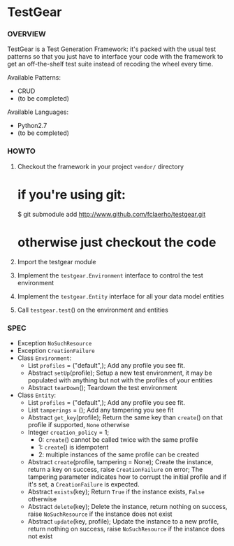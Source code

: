 TestGear
========

### OVERVIEW

TestGear is a Test Generation Framework:
it's packed with the usual test patterns so that you just have to interface your
code with the framework to get an off-the-shelf test suite instead of recoding the wheel every time.

Available Patterns:
  * CRUD
  * (to be completed)

Available Languages:
  * Python2.7
  * (to be completed)

### HOWTO

  1. Checkout the framework in your project `vendor/` directory

		# if you're using git:
		$ git submodule add http://www.github.com/fclaerho/testgear.git
		# otherwise just checkout the code

  2. Import the testgear module
  3. Implement the `testgear.Environment` interface to control the test environment
  4. Implement the `testgear.Entity` interface for all your data model entities
  5. Call `testgear.test`() on the environment and entities

### SPEC

  * Exception `NoSuchResource`
  * Exception `CreationFailure`
  * Class `Environment`:
    * List `profiles` = ("default",);
      Add any profile you see fit.
    * Abstract `setUp`(profile);
      Setup a new test environment, it may be populated with anything but not with the profiles of your entities
    * Abstract `tearDown`();
      Teardown the test environment
  * Class `Entity`:
    * List `profiles` = ("default",);
      Add any profile you see fit.
    * List `tamperings` = ();
      Add any tampering you see fit
    * Abstract `get_key`(profile);
      Return the same key than `create`() on that profile if supported, `None` otherwise
    * Integer `creation_policy` = 1;
      * 0: `create`() cannot be called twice with the same profile
      * 1: `create`() is idempotent
      * 2: multiple instances of the same profile can be created
    * Abstract `create`(profile, tampering = None);
      Create the instance, return a key on success, raise `CreationFailure` on error;
      The tampering parameter indicates how to corrupt the initial profile and if it's set, a `CreationFailure` is expected.
    * Abstract `exists`(key);
      Return `True` if the instance exists, `False` otherwise
    * Abstract `delete`(key);
      Delete the instance, return nothing on success, raise `NoSuchResource` if the instance does not exist
    * Abstract `update`(key, profile);
      Update the instance to a new profile, return nothing on success, raise `NoSuchResource` if the instance does not exist

